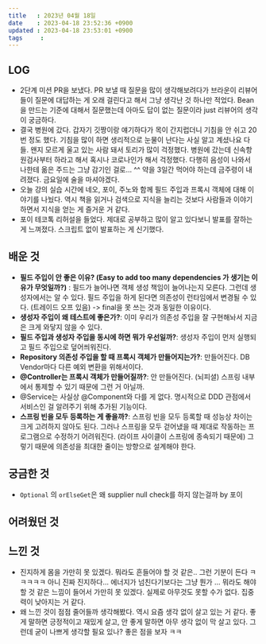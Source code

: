 ```yaml
---
title   : 2023년 04월 18일
date    : 2023-04-18 23:52:36 +0900
updated : 2023-04-18 23:53:01 +0900
tags     : 
---
```

## LOG
- 2단계 미션 PR을 보냈다. PR 보낼 때 질문을 많이 생각해보려다가 브라운이 리뷰어들이 질문에 대답하는 게 오래 걸린다고 해서 그냥 생각난 것 하나만 적었다. Bean을 만드는 기준에 대해서 질문했는데 아마도 답이 없는 질문이라 just 리뷰어의 생각이 궁금하다.
- 결국 병원에 갔다. 갑자기 깃짱이랑 얘기하다가 목이 간지럽더니 기침을 안 쉬고 20번 정도 했다. 기침을 많이 하면 생리적으로 눈물이 난다는 사실 알고 계셨나요 다들. 왠지 모르게 울고 있는 사람 돼서 토리가 많이 걱정했다. 병원에 갔는데 신속항원검사부터 하라고 해서 혹시나 코로나인가 해서 걱정했다. 다행히 음성이 나와서 나한테 옮은 주드는 그냥 감기인 걸로... ^^ 약을 3일간 먹어야 하는데 금주령이 내려졌다. 금요일에 술을 마셔야겠다.
- 오늘 강의 실습 시간에 네오, 포이, 주노와 함께 필드 주입과 프록시 객체에 대해 이야기를 나눴다. 역시 책을 읽거나 검색으로 지식을 늘리는 것보다 사람들과 이야기 하면서 지식을 얻는 게 즐거운 거 같다.
- 포이 테코톡 리허설을 들었다. 제대로 공부하고 많이 알고 있다보니 발표를 잘하는게 느껴졌다. 스크립트 없이 발표하는 게 신기했다.

## 배운 것
- **필드 주입이 안 좋은 이유? (Easy to add too many dependencies 가 생기는 이유가 무엇일까?)** : 필드가 늘어나면 객체 생성 책임이 늘어나는지 모른다. 그런데 생성자에서는 알 수 있다. 필드 주입을 하게 된다면 의존성이 런타임에서 변경될 수 있다. (트레이드 오프 있음) -> final을 못 쓰는 것과 동일한 이유이다.
- **생성자 주입이 왜 테스트에 좋은가?**: 이미 우리가 의존성 주입을 잘 구현해놔서 지금은 크게 와닿지 않을 수 있다.
- **필드 주입과 생성자 주입을 동시에 하면 뭐가 우선일까?**: 생성자 주입이 먼저 실행되고 필드 주입으로 덮어씌워진다.
- **Repository 의존성 주입을 할 때 프록시 객체가 만들어지는가?**: 만들어진다. DB Vendor마다 다른 예외 변환을 위해서이다.
- **@Controller는 프록시 객체가 만들어질까?**: 안 만들어진다. (뇌피셜) 스프링 내부에서 통제할 수 있기 때문에 그런 거 아닐까.
- @Service는 사실상 @Component와 다를 게 없다. 명시적으로 DDD 관점에서 서비스인 걸 알려주기 위해 추가된 기능이다.
- **스프링 빈을 모두 등록하는 게 좋을까?**: 스프링 빈을 모두 등록할 때 성능상 차이는 크게 고려하지 않아도 된다. 그러나 스프링을 모두 걷어냈을 때 제대로 작동하는 프로그램으로 수정하기 어려워진다. (라이프 사이클이 스프링에 종속되기 때문에) 그렇기 때문에 의존성을 최대한 줄이는 방향으로 설계해야 한다.

## 궁금한 것
- `Optional` 의 `orElseGet`은 왜 supplier null check를 하지 않는걸까 by 포이

## 어려웠던 것

## 느낀 것
- 진지하게 몸을 가만히 못 있겠다. 뭐라도 흔들어야 할 것 같은.. 그런 기분이 든다 ㅋㅋㅋㅋㅋ 아니 진짜 진지하다... 에너지가 넘친다기보다는 그냥 뭔가 ... 뭐라도 해야 할 것 같은 느낌이 들어서 가만히 못 있겠다. 실제로 아무것도 못할 수가 없다. 집중력이 낮아지는 거 같다.
- 왜 느낀 것이 점점 줄어들까 생각해봤다. 역시 요즘 생각 없이 살고 있는 거 같다. 좋게 말하면 긍정적이고 재밌게 살고, 안 좋게 말하면 아무 생각 없이 막 살고 있다. 그런데 굳이 나쁘게 생각할 필요 있나? 좋은 점을 보자 ㅋㅋ